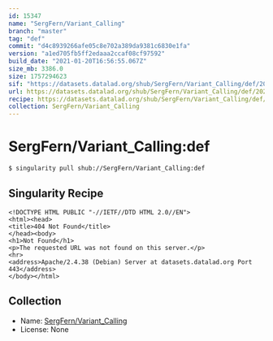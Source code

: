 ```yaml
---
id: 15347
name: "SergFern/Variant_Calling"
branch: "master"
tag: "def"
commit: "d4c8939266afe05c8e702a389da9381c6830e1fa"
version: "a1ed705fb5ff2edaaa2ccaf08cf97592"
build_date: "2021-01-20T16:56:55.067Z"
size_mb: 3386.0
size: 1757294623
sif: "https://datasets.datalad.org/shub/SergFern/Variant_Calling/def/2021-01-20-d4c89392-a1ed705f/a1ed705fb5ff2edaaa2ccaf08cf97592.sif"
url: https://datasets.datalad.org/shub/SergFern/Variant_Calling/def/2021-01-20-d4c89392-a1ed705f/
recipe: https://datasets.datalad.org/shub/SergFern/Variant_Calling/def/2021-01-20-d4c89392-a1ed705f/Singularity
collection: SergFern/Variant_Calling
---
```


# SergFern/Variant_Calling:def

```bash
$ singularity pull shub://SergFern/Variant_Calling:def
```

## Singularity Recipe

```singularity
<!DOCTYPE HTML PUBLIC "-//IETF//DTD HTML 2.0//EN">
<html><head>
<title>404 Not Found</title>
</head><body>
<h1>Not Found</h1>
<p>The requested URL was not found on this server.</p>
<hr>
<address>Apache/2.4.38 (Debian) Server at datasets.datalad.org Port 443</address>
</body></html>
```

## Collection

 - Name: [SergFern/Variant_Calling](https://github.com/SergFern/Variant_Calling)
 - License: None

